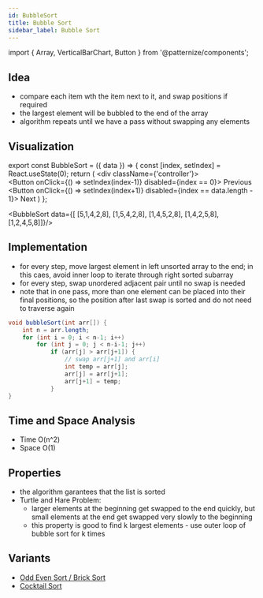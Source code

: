 ```yaml
---
id: BubbleSort
title: Bubble Sort
sidebar_label: Bubble Sort
---
```


import { Array, VerticalBarChart, Button } from '@patternize/components';

## Idea 
- compare each item wth the item next to it, and swap positions if required
- the largest element will be bubbled to the end of the array
- algorithm repeats until we have a pass without swapping any elements

## Visualization

export const BubbleSort = ({ data }) => {
    const [index, setIndex] = React.useState(0);
    return (
        <div className={'controller'}>
            <Array data={data[index]} />
            <VerticalBarChart data={data[index]} />
            <br/>
            <Button onClick={() => setIndex(index-1)} disabled={index == 0}>
                Previous
            </Button>
            <Button onClick={() => setIndex(index+1)} disabled={index == data.length - 1}>
                Next
            </Button>
        </div>
    )
};

<BubbleSort data={[
        [5,1,4,2,8],
        [1,5,4,2,8],
        [1,4,5,2,8],
        [1,4,2,5,8],
        [1,2,4,5,8]]}/>

## Implementation
- for every step, move largest element in left unsorted array to the end; in this caes, avoid inner loop to iterate through right sorted subarray
- for every step, swap unordered adjacent pair until no swap is needed 
- note that in one pass, more than one element can be placed into their final positions, so the position after last swap is sorted and do not need to traverse again

```java
void bubbleSort(int arr[]) { 
    int n = arr.length; 
    for (int i = 0; i < n-1; i++) 
        for (int j = 0; j < n-i-1; j++) 
            if (arr[j] > arr[j+1]) { 
                // swap arr[j+1] and arr[i] 
                int temp = arr[j]; 
                arr[j] = arr[j+1]; 
                arr[j+1] = temp; 
            } 
} 
```

## Time and Space Analysis
- Time O(n^2)
- Space O(1)

## Properties
- the algorithm garantees that the list is sorted
- Turtle and Hare Problem:
    - larger elements at the beginning get swapped to the end quickly, but small elements at the end get swapped very slowly to the beginning
    - this property is good to find k largest elements - use outer loop of bubble sort for k times

## Variants
- [Odd Even Sort / Brick Sort](https://www.geeksforgeeks.org/odd-even-sort-brick-sort/)
- [Cocktail Sort](https://www.geeksforgeeks.org/cocktail-sort/)

